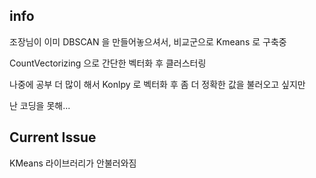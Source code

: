 ## info
  조장님이 이미 DBSCAN 을 만들어놓으셔서, 비교군으로 Kmeans 로 구축중
  
  
  CountVectorizing 으로 간단한 벡터화 후 클러스터링
  
  
  나중에 공부 더 많이 해서 Konlpy 로 벡터화 후 좀 더 정확한 값을 불러오고 싶지만
  
  
  난 코딩을 못해...

## Current Issue
KMeans 라이브러리가 안불러와짐



